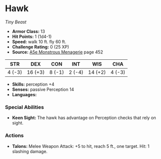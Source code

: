 # Hawk

*Tiny* *Beast*

- **Armor Class:** 13
- **Hit Points:** 1 (1d4-1)
- **Speed:** walk 10 ft. fly 60 ft.
- **Challenge Rating:** 0 (25 XP)
- **Source:** [A5e Monstrous Menagerie](https://enpublishingrpg.com/products/level-up-monstrous-menagerie-a5e) page 452

| STR | DEX | CON | INT | WIS | CHA |
| --- | --- | --- | --- | --- | --- |
| 4 (-3) | 16 (+3) | 8 (-1) | 2 (-4) | 14 (+2) | 4 (-3) |

- **Skills:** perception +4
- **Senses:** passive Perception 14
- **Languages:** 

### Special Abilities

- **Keen Sight:** The hawk has advantage on Perception checks that rely on sight.

### Actions

- **Talons:** Melee Weapon Attack: +5 to hit, reach 5 ft., one target. Hit: 1 slashing damage.


